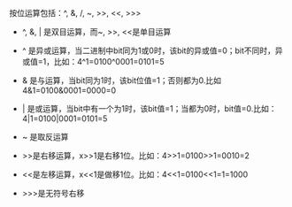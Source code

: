 

按位运算包括：^, &, /, ~, &gt;&gt;, &lt;&lt;, &gt;&gt;&gt;

* ^, &, \| 是双目运算，而~, &gt;&gt;, &lt;&lt;是单目运算

* ^ 是异或运算，当二进制中bit同为1或0时，该bit的异或值=0；bit不同时，异或值=1，比如：4^1=0100^0001=0101=5

* & 是与运算，当bit同为1时，该bit位值=1；否则都为0.比如4&1=0100&0001=0000=0

* \|  是或运算，当bit中有一个为1时，该bit值=1；当都为0时，bit值=0.比如：4\|1=0100\|0001=0101=5

* ~ 是取反运算

* &gt;&gt;是右移运算，x&gt;&gt;1是右移1位。比如：4&gt;&gt;1=0100&gt;&gt;1=0010=2

* &lt;&lt;是左移运算，x&lt;&lt;1是做移1位。比如：4&lt;&lt;1=0100&lt;&lt;1=1=1000

* &gt;&gt;&gt;是无符号右移 





